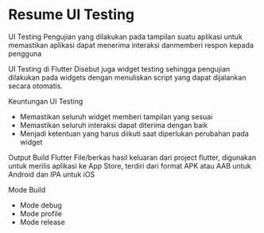 <h1>Resume UI Testing</h1>

UI Testing Pengujian yang dilakukan pada tampilan suatu aplikasi untuk memastikan aplikasi dapat menerima interaksi danmemberi respon kepada pengguna

UI Testing di Flutter Disebut juga widget testing sehingga pengujian dilakukan pada widgets dengan menuliskan script yang dapat dijalankan secara otomatis.

Keuntungan UI Testing

- Memastikan seluruh widget memberi tampilan yang sesuai
- Memastikan seluruh interaksi dapat diterima dengan baik
- Menjadi ketentuan yang harus diikuti saat diperlukan perubahan pada widget

Output Build Flutter File/berkas hasil keluaran dari project flutter, digunakan untuk merilis aplikasi ke App Store, terdiri dari format APK atau AAB untuk Android dan IPA untuk iOS

Mode Build

- Mode debug
- Mode profile
- Mode release
